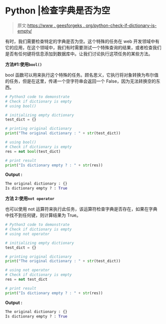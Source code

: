 # Python |检查字典是否为空

> 原文:[https://www . geesforgeks . org/python-check-if-dictionary-is-empty/](https://www.geeksforgeeks.org/python-check-if-dictionary-is-empty/)

有时，我们需要检查特定的字典是否为空。这个特殊的任务在 web 开发领域中有它的应用，在这个领域中，我们有时需要测试一个特殊查询的结果，或者检查我们是否有任何键将信息添加到数据库中。让我们讨论执行这项任务的某些方法。

**方法#1:使用`bool()`**

bool 函数可以用来执行这个特殊的任务。顾名思义，它执行将对象转换为布尔值的任务，但是在这里，传递一个空字符串会返回一个 False，因为无法转换空的东西。

```py
# Python3 code to demonstrate
# Check if dictionary is empty
# using bool()

# initializing empty dictionary
test_dict = {}

# printing original dictionary
print("The original dictionary : " + str(test_dict))

# using bool()
# Check if dictionary is empty 
res = not bool(test_dict)

# print result
print("Is dictionary empty ? : " + str(res))
```

**Output :**

```py
The original dictionary : {}
Is dictionary empty ? : True

```

**方法 2:使用`not operator`**

也可以使用 not 运算符来执行此任务，该运算符检查字典是否存在，如果在字典中找不到任何键，则计算结果为 True。

```py
# Python3 code to demonstrate
# Check if dictionary is empty
# using not operator

# initializing empty dictionary
test_dict = {}

# printing original dictionary
print("The original dictionary : " + str(test_dict))

# using not operator
# Check if dictionary is empty 
res = not test_dict

# print result
print("Is dictionary empty ? : " + str(res))
```

**Output :**

```py
The original dictionary : {}
Is dictionary empty ? : True

```